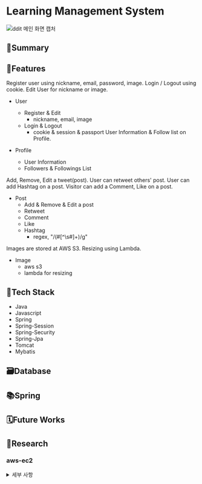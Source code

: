 # Learning Management System

![ddit 메인 화면 캡처](https://user-images.githubusercontent.com/107231837/211437489-77a27e9b-5d76-42b3-8ed6-735ac298f45c.PNG)

## 💼Summary

## 🌟Features
Register user using nickname, email, password, image. Login / Logout using cookie. Edit User for nickname or image.

* User
  * Register & Edit
    * nickname, email, image
  * Login & Logout
    * cookie & session & passport
User Information & Follow list on Profile.

* Profile
  * User Information
  * Followers & Followings List

Add, Remove, Edit a tweet(post). User can retweet others' post. User can add Hashtag on a post. Visitor can add a Comment, Like on a post.

* Post
  * Add & Remove & Edit a post
  * Retweet
  * Comment
  * Like
  * Hashtag
    * regex, "/(#[^\s#]+)/g"

Images are stored at AWS S3. Resizing using Lambda.

* Image
  * aws s3
  * lambda for resizing

## 🔧Tech Stack

* Java
* Javascript
* Spring
* Spring-Session
* Spring-Security
* Spring-Jpa
* Tomcat
* Mybatis

## 🗃️Database

## 📚Spring

## 🗓️Future Works

## 🏫Research

### aws-ec2
<details>
<summary>세부 사항</summary>
<div markdown="1">

#### basic setup for ubuntu
<pre>
<code>
$ sudo apt-get update
$ sudo apt-get install -y build-essential
</code>
</pre>
#### npm install for ubuntu
<pre>
<code>
$ curl -sL https://deb.nodesource.com/setup_14.x | sudo -E bash --
$ sudo apt-get install -y nodejs
</code>
</pre>

#### mysql install for ubuntu
<pre>
<code>
$ sudo apt-get install -y mysql-server
$ sudo su
$ mysql_secure_installation
$ mysql -u root -p
mysql> ALTER USER 'root'@'localhost' IDENTIFIED WITH mysql_native_password BY 'password';
$ vim .env
$ npx sequelize db:create
</code>
</pre>

</div>
</details>
